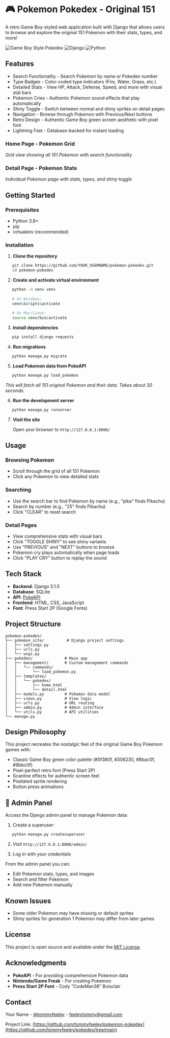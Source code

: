 # 🎮 Pokemon Pokedex - Original 151

A retro Game Boy-styled web application built with Django that allows users to browse and explore the original 151 Pokemon with their stats, types, and more!

![Game Boy Style Pokedex](https://img.shields.io/badge/Style-Game%20Boy-9bbc0f?style=for-the-badge)
![Django](https://img.shields.io/badge/Django-092E20?style=for-the-badge&logo=django&logoColor=white)
![Python](https://img.shields.io/badge/Python-3776AB?style=for-the-badge&logo=python&logoColor=white)

## Features

- Search Functionality - Search Pokemon by name or Pokedex number
- Type Badges - Color-coded type indicators (Fire, Water, Grass, etc.)
- Detailed Stats - View HP, Attack, Defense, Speed, and more with visual stat bars
- Pokemon Cries - Authentic Pokemon sound effects that play automatically
- Shiny Toggle - Switch between normal and shiny sprites on detail pages
- Navigation - Browse through Pokemon with Previous/Next buttons
- Retro Design - Authentic Game Boy green screen aesthetic with pixel font
- Lightning Fast - Database-backed for instant loading

### Home Page - Pokemon Grid
*Grid view showing all 151 Pokemon with search functionality*

### Detail Page - Pokemon Stats
*Individual Pokemon page with stats, types, and shiny toggle*

## Getting Started

### Prerequisites

- Python 3.8+
- pip
- virtualenv (recommended)

### Installation

1. **Clone the repository**
```bash
   git clone https://github.com/YOUR_USERNAME/pokemon-pokedex.git
   cd pokemon-pokedex
```

2. **Create and activate virtual environment**
```bash
   python -m venv venv
   
   # On Windows:
   venv\Scripts\activate
   
   # On Mac/Linux:
   source venv/bin/activate
```

3. **Install dependencies**
```bash
   pip install django requests
```

4. **Run migrations**
```bash
   python manage.py migrate
```

5. **Load Pokemon data from PokeAPI**
```bash
   python manage.py load_pokemon
```
   *This will fetch all 151 original Pokemon and their data. Takes about 30 seconds.*

6. **Run the development server**
```bash
   python manage.py runserver
```

7. **Visit the site**
   
   Open your browser to `http://127.0.0.1:8000/`

## Usage

### Browsing Pokemon
- Scroll through the grid of all 151 Pokemon
- Click any Pokemon to view detailed stats

### Searching
- Use the search bar to find Pokemon by name (e.g., "pika" finds Pikachu)
- Search by number (e.g., "25" finds Pikachu)
- Click "CLEAR" to reset search

### Detail Pages
- View comprehensive stats with visual bars
- Click "TOGGLE SHINY" to see shiny variants
- Use "PREVIOUS" and "NEXT" buttons to browse
- Pokemon cry plays automatically when page loads
- Click "PLAY CRY" button to replay the sound

## Tech Stack

- **Backend**: Django 5.1.5
- **Database**: SQLite
- **API**: [PokeAPI](https://pokeapi.co/)
- **Frontend**: HTML, CSS, JavaScript
- **Font**: Press Start 2P (Google Fonts)

## Project Structure
```
pokemon-pokedex/
├── pokemon_site/          # Django project settings
│   ├── settings.py
│   ├── urls.py
│   └── wsgi.py
├── pokedex/              # Main app
│   ├── management/       # Custom management commands
│   │   └── commands/
│   │       └── load_pokemon.py
│   ├── templates/
│   │   └── pokedex/
│   │       ├── home.html
│   │       └── detail.html
│   ├── models.py         # Pokemon data model
│   ├── views.py          # View logic
│   ├── urls.py           # URL routing
│   ├── admin.py          # Admin interface
│   └── utils.py          # API utilities
└── manage.py
```

## Design Philosophy

This project recreates the nostalgic feel of the original Game Boy Pokemon games with:
- Classic Game Boy green color palette (#0f380f, #306230, #8bac0f, #9bbc0f)
- Pixel-perfect retro font (Press Start 2P)
- Scanline effects for authentic screen feel
- Pixelated sprite rendering
- Button press animations

## 🔧 Admin Panel

Access the Django admin panel to manage Pokemon data:

1. Create a superuser:
```bash
   python manage.py createsuperuser
```

2. Visit `http://127.0.0.1:8000/admin/`

3. Log in with your credentials

From the admin panel you can:
- Edit Pokemon stats, types, and images
- Search and filter Pokemon
- Add new Pokemon manually

## Known Issues

- Some older Pokemon may have missing or default sprites
- Shiny sprites for generation 1 Pokemon may differ from later games

##  License

This project is open source and available under the [MIT License](LICENSE).

##  Acknowledgments

- **PokeAPI** - For providing comprehensive Pokemon data
- **Nintendo/Game Freak** - For creating Pokemon
- **Press Start 2P Font** - Cody "CodeMan38" Boisclair

##  Contact

Your Name - [@tommyfeeley](https://twitter.com/tommyfeeley) - feeleytommy@gmail.com

Project Link: [https://github.com/tommyfeeley/pokemon-pokedex](https://github.com/tommyfeeley/pokedex/tree/main)
